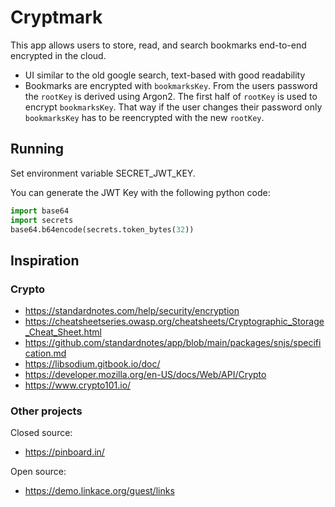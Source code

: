 # Cryptmark

This app allows users to store, read, and search bookmarks end-to-end encrypted in the cloud.

- UI similar to the old google search, text-based with good readability
- Bookmarks are encrypted with `bookmarksKey`. From the users password the `rootKey` is derived using Argon2. The first half of `rootKey` is used to encrypt `bookmarksKey`. That way if the user changes their password only `bookmarksKey` has to be reencrypted with the new `rootKey`.

## Running

Set environment variable SECRET_JWT_KEY. 

You can generate the JWT Key with the following python code:

```python
import base64
import secrets
base64.b64encode(secrets.token_bytes(32))
```

## Inspiration

### Crypto

- https://standardnotes.com/help/security/encryption
- https://cheatsheetseries.owasp.org/cheatsheets/Cryptographic_Storage_Cheat_Sheet.html
- https://github.com/standardnotes/app/blob/main/packages/snjs/specification.md
- https://libsodium.gitbook.io/doc/
- https://developer.mozilla.org/en-US/docs/Web/API/Crypto
- https://www.crypto101.io/

### Other projects

Closed source:

- https://pinboard.in/

Open source:

- https://demo.linkace.org/guest/links
